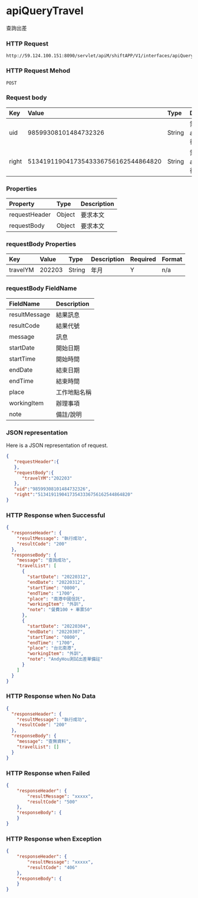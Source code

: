 # apiQueryTravel
查詢出差

### HTTP Request
```
http://59.124.100.151:8090/servlet/apiM/shiftAPP/V1/interfaces/apiQueryTravel
```

### HTTP Request Mehod
```
POST
```

### Request body
| Key | Value | Type | Description |
|:----------|:-------------|:-----|:------------|
| uid | 98599308101484732326 | String | 需透過apiLogin取得
| right | 51341911904173543336756162544864820 | String | 需透過apiLogin取得 |

### Properties
| Property | Type | Description |
|:---------|:-----|:------------|
| requestHeader | Object | 要求本文 |
| requestBody | Object | 要求本文 |

### requestBody Properties
| Key | Value | Type | Description | Required | Format |
|:----------|:-------------|:-----|:------------|:------------|:------------|
| travelYM | 202203 | String | 年月 | Y | n/a |

### requestBody FieldName
| FieldName | Description |
|:----------|:-------------|
| resultMessage | 結果訊息 |
| resultCode | 結果代號 |
| message | 訊息 |
| startDate | 開始日期 |
| startTime | 開始時間 |
| endDate | 結束日期 |
| endTime | 結束時間 |
| place | 	工作地點名稱 |
| workingItem | 辦理事項 |
| note | 備註/說明 |

### JSON representation
Here is a JSON representation of request.
```json
{
   "requestHeader":{
   },
   "requestBody":{
      "travelYM":"202203"
   },
   "uid":"98599308101484732326",
   "right":"51341911904173543336756162544864820"
}
```

### HTTP Response when Successful
```json
{
  "responseHeader": {
    "resultMessage": "執行成功",
    "resultCode": "200"
  },
  "responseBody": {
    "message": "查詢成功",
    "travelList": [
      {
        "startDate": "20220312",
        "endDate": "20220312",
        "startTime": "0800",
        "endTime": "1700",
        "place": "南港中國信託",
        "workingItem": "外訓",
        "note": "餐費100 + 車票50"
      },
      {
        "startDate": "20220304",
        "endDate": "20220307",
        "startTime": "0800",
        "endTime": "1700",
        "place": "台北南港",
        "workingItem": "外訓",
        "note": "AndyHou測試出差單備註"
      }
    ]
  }
}
```

### HTTP Response when No Data
```json
{
  "responseHeader": {
    "resultMessage": "執行成功",
    "resultCode": "200"
  },
  "responseBody": {
    "message": "查無資料",
    "travelList": []
  }
}
```

### HTTP Response when Failed
```json
{
    "responseHeader": {
        "resultMessage": "xxxxx",
        "resultCode": "500"
    },
    "responseBody": {
    }
}
```

### HTTP Response when Exception
```json
{
    "responseHeader": {
        "resultMessage": "xxxxx",
        "resultCode": "406"
    },
    "responseBody": {
    }
}
```
